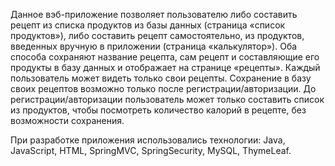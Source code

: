 Данное вэб-приложение позволяет пользователю либо составить рецепт из списка продуктов из базы данных (страница «список продуктов»), 
либо составить рецепт самостоятельно, из продуктов, введенных вручную в приложении (страница «калькулятор»). 
Оба способа сохраняют название рецепта, сам рецепт и составляющие его продукты в базу данных и отображает на странице «рецепты». 
Каждый пользователь может видеть только свои рецепты. 
Сохранение в базу своих рецептов возможно только после регистрации/авторизации.
До регистрации/авторизации пользователь может только составить список из продуктов, чтобы посмотреть количество калорий в рецепте, без возможности сохранения.

При разработке приложения использовались технологии: Java, JavaScript, HTML, SpringMVC, SpringSecurity, MySQL, ThymeLeaf.
